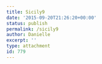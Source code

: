 ```yaml
---
title: Sicily9
date: '2015-09-20T21:26:20+00:00'
status: publish
permalink: /sicily9
author: Danielle
excerpt: ''
type: attachment
id: 779
---
```

<!DOCTYPE html PUBLIC "-//W3C//DTD HTML 4.0 Transitional//EN" "http://www.w3.org/TR/REC-html40/loose.dtd">
<?xml encoding="UTF-8">
